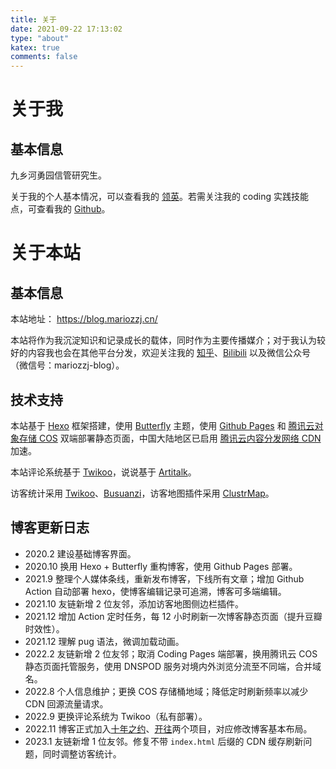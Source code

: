 ```yaml
---
title: 关于
date: 2021-09-22 17:13:02
type: "about"
katex: true
comments: false
---
```


# 关于我

## 基本信息

九乡河勇园信管研究生。

关于我的个人基本情况，可以查看我的 [领英](https://www.linkedin.com/in/mariozzj/)。若需关注我的 coding 实践技能点，可查看我的 [Github](https://github.com/MarioZZJ)。

# 关于本站

## 基本信息

本站地址： https://blog.mariozzj.cn/

本站将作为我沉淀知识和记录成长的载体，同时作为主要传播媒介；对于我认为较好的内容我也会在其他平台分发，欢迎关注我的 [知乎](https://www.zhihu.com/people/MarioZZJ)、[Bilibili](https://space.bilibili.com/28623387) 以及微信公众号（微信号：mariozzj-blog）。

## 技术支持

本站基于 [Hexo](https://hexo.io/) 框架搭建，使用 [Butterfly](https://github.com/jerryc127/hexo-theme-butterfly) 主题，使用 [Github Pages](https://pages.github.com/) 和 [腾讯云对象存储 COS](https://cloud.tencent.com/product/cos) 双端部署静态页面，中国大陆地区已启用 [腾讯云内容分发网络 CDN](https://cloud.tencent.com/product/cdn) 加速。

本站评论系统基于 [Twikoo](https://twikoo.js.org/)，说说基于 [Artitalk](https://artitalk.js.org/)。

访客统计采用 [Twikoo](https://twikoo.js.org/)、[Busuanzi](http://busuanzi.ibruce.info/)，访客地图插件采用 [ClustrMap](https://clustrmaps.com/)。

## 博客更新日志

* 2020.2 建设基础博客界面。
* 2020.10 换用 Hexo + Butterfly 重构博客，使用 Github Pages 部署。
* 2021.9 整理个人媒体条线，重新发布博客，下线所有文章；增加 Github Action 自动部署 hexo，使博客编辑记录可追溯，博客可多端编辑。
* 2021.10 友链新增 2 位友邻，添加访客地图侧边栏插件。
* 2021.12 增加 Action 定时任务，每 12 小时刷新一次博客静态页面（提升豆瓣时效性）。
* 2021.12 理解 pug 语法，微调加载动画。
* 2022.2 友链新增 2 位友邻；取消 Coding Pages 端部署，换用腾讯云 COS 静态页面托管服务，使用 DNSPOD 服务对境内外浏览分流至不同端，合并域名。
* 2022.8 个人信息维护；更换 COS 存储桶地域；降低定时刷新频率以减少 CDN 回源流量请求。
* 2022.9 更换评论系统为 Twikoo（私有部署）。
* 2022.11 博客正式加入[十年之约](https://www.foreverblog.cn/)、[开往](https://github.com/travellings-link/travellings)两个项目，对应修改博客基本布局。
* 2023.1 友链新增 1 位友邻。修复不带 `index.html` 后缀的 CDN 缓存刷新问题，同时调整访客统计。
